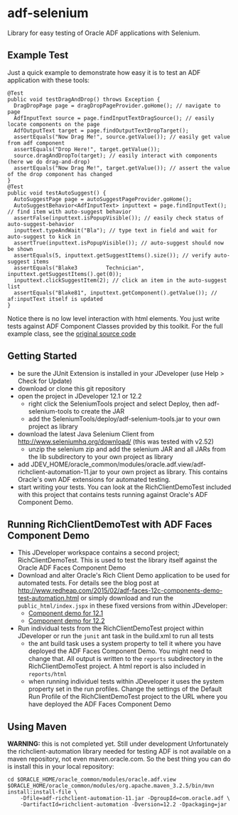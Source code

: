 # adf-selenium
Library for easy testing of Oracle ADF applications with Selenium.

## Example Test
Just a quick example to demonstrate how easy it is to test an ADF application with these tools:
```
@Test
public void testDragAndDrop() throws Exception {
  DragDropPage page = dragDropPageProvider.goHome(); // navigate to page
  AdfInputText source = page.findInputTextDragSource(); // easily locate components on the page
  AdfOutputText target = page.findOutputTextDropTarget();
  assertEquals("Now Drag Me!", source.getValue()); // easily get value from adf component
  assertEquals("Drop Here!", target.getValue());
  source.dragAndDropTo(target); // easily interact with components (here we do drag-and-drop)
  assertEquals("Now Drag Me!", target.getValue()); // assert the value of the drop component has changed
}
@Test
public void testAutoSuggest() {
  AutoSuggestPage page = autoSuggestPageProvider.goHome();
  AutoSuggestBehavior<AdfInputText> inputtext = page.findInputText(); // find item with auto-suggest behavior
  assertFalse(inputtext.isPopupVisible()); // easily check status of auto-suggest-behavior
  inputtext.typeAndWait("Bla"); // type text in field and wait for auto-suggest to kick in
  assertTrue(inputtext.isPopupVisible()); // auto-suggest should now be shown
  assertEquals(5, inputtext.getSuggestItems().size()); // verify auto-suggest items
  assertEquals("Blake3         Technician", inputtext.getSuggestItems().get(0));
  inputtext.clickSuggestItem(2); // click an item in the auto-suggest list
  assertEquals("Blake81", inputtext.getComponent().getValue()); // af:inputText itself is updated
}
```
Notice there is no low level interaction with html elements. You just write tests against ADF Component Classes provided by this toolkit. For the full example class, see the [original source code](../blob/master/RichClientDemoTest/src/com/redheap/selenium/DemoTest.java)

## Getting Started
* be sure the JUnit Extension is installed in your JDeveloper (use Help > Check for Update)
* download or clone this git repository
* open the project in JDeveloper 12.1 or 12.2
  * right click the SeleniumTools project and select Deploy, then adf-selenium-tools to create the JAR
  * add the SeleniumTools/deploy/adf-selenium-tools.jar to your own project as library
* download the latest Java Selenium Client from http://www.seleniumhq.org/download/ (this was tested with v2.52)
  * unzip the selenium zip and add the selenium JAR and all JARs from the lib subdirectory to your own project as library
* add JDEV_HOME/oracle_common/modules/oracle.adf.view/adf-richclient-automation-11.jar to your own project as library. This contains Oracle's own ADF extensions for automated testing.
* start writing your tests. You can look at the RichClientDemoTest included with this project that contains tests running against Oracle's ADF Component Demo.

## Running RichClientDemoTest with ADF Faces Component Demo
* This JDeveloper workspace contains a second project; RichClientDemoTest. This is used to test the library itself against the Oracle ADF Faces Component Demo
* Download and alter Oracle's Rich Client Demo application to be used for automated tests. For details see the blog post at http://www.redheap.com/2015/02/adf-faces-12c-components-demo-test-automation.html or simply download and run the `public_html/index.jspx` in these fixed versions from within JDeveloper:
  * [Component demo for 12.1](https://drive.google.com/open?id=0B0EvDYuyTjZzYnlVSjFlYnhucFE)
  * [Component demo for 12.2](https://drive.google.com/open?id=0B0EvDYuyTjZzeHByNW1hZVQtaE0)
* Run individual tests from the RichClientDemoTest project within JDeveloper or run the `junit` ant task in the build.xml to run all tests
  * the ant build task uses a system property to tell it where you have deployed the ADF Faces Component Demo. You might need to change that. All output is written to the `reports` subdirectory in the RichClientDemoTest project. A html report is also included in `reports/html`
  * when running individuel tests within JDeveloper it uses the system property set in the run profiles. Change the settings of the Default Run Profile of the RichClientDemoTest project to the URL where you have deployed the ADF Faces Component Demo

## Using Maven
**WARNING:** this is not completed yet. Still under development
Unfortunately the richclient-automation library needed for testing ADF is not available on a maven repository, not even maven.oracle.com. So the best thing you can do is install this in your local repository:
```
cd $ORACLE_HOME/oracle_common/modules/oracle.adf.view
$ORACLE_HOME/oracle_common/modules/org.apache.maven_3.2.5/bin/mvn install:install-file \
    -Dfile=adf-richclient-automation-11.jar -DgroupId=com.oracle.adf \
    -DartifactId=richclient-automation -Dversion=12.2 -Dpackaging=jar
```
